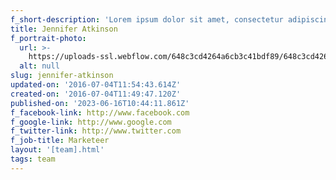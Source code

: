 ```yaml
---
f_short-description: 'Lorem ipsum dolor sit amet, consectetur adipiscing elit. In et metus erat. '
title: Jennifer Atkinson
f_portrait-photo:
  url: >-
    https://uploads-ssl.webflow.com/648c3cd4264a6cb3c41bdf89/648c3cd4264a6cb3c41bdf95_577a17a71a78df7357099ab4_Testimonial-9.jpg
  alt: null
slug: jennifer-atkinson
updated-on: '2016-07-04T11:54:43.614Z'
created-on: '2016-07-04T11:49:47.120Z'
published-on: '2023-06-16T10:44:11.861Z'
f_facebook-link: http://www.facebook.com
f_google-link: http://www.google.com
f_twitter-link: http://www.twitter.com
f_job-title: Marketeer
layout: '[team].html'
tags: team
---
```



